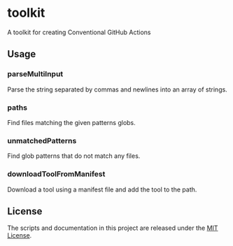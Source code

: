 # toolkit

A toolkit for creating Conventional GitHub Actions 

## Usage

### parseMultiInput

Parse the string separated by commas and newlines into an array of strings.

### paths

Find files matching the given patterns globs.

### unmatchedPatterns

Find glob patterns that do not match any files.

### downloadToolFromManifest

Download a tool using a manifest file and add the tool to the path.

## License

The scripts and documentation in this project are released under the [MIT License](LICENSE).
